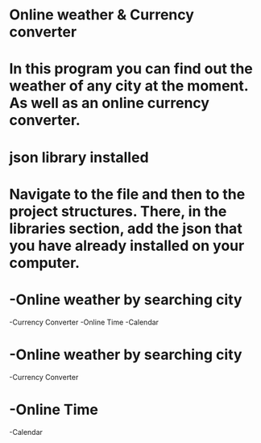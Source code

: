 # Online weather & Currency converter

# In this program you can find out the weather of any city at the moment. As well as an online currency converter.

# json library installed

# Navigate to the file and then to the project structures. There, in the libraries section, add the json that you have already installed on your computer.

# -Online weather by searching city
  -Currency Converter
  -Online Time
  -Calendar
  
# -Online weather by searching city
  -Currency Converter
  
# -Online Time
  -Calendar
